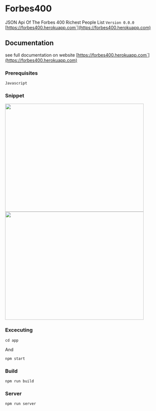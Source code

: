 # Forbes400
JSON Api Of The Forbes 400 Richest People List `Version 0.0.0` <br /> 
[https://forbes400.herokuapp.com`](https://forbes400.herokuapp.com) 

## Documentation
see full documentation on website [https://forbes400.herokuapp.com`](https://forbes400.herokuapp.com) 

### Prerequisites
```
Javascript
```
### Snippet
<img src="https://forbes400.herokuapp.com/screenshot1.png" width="450" height="350">
<img src="https://forbes400.herokuapp.com/screenshot2.png" width="450" height="350">

### Excecuting
```
cd app
```

And

```
npm start
```

### Build
```
npm run build
```

### Server
```
npm run server
```
